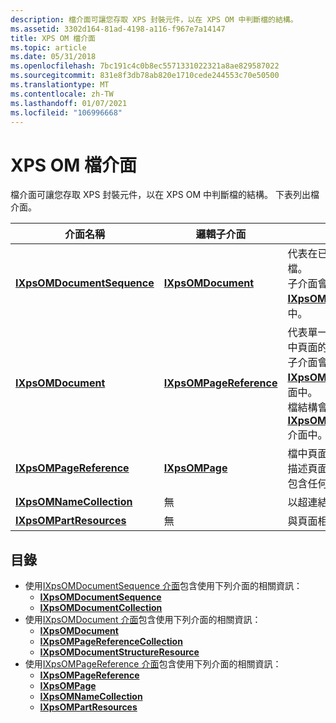 ```yaml
---
description: 檔介面可讓您存取 XPS 封裝元件，以在 XPS OM 中判斷檔的結構。
ms.assetid: 3302d164-81ad-4198-a116-f967e7a14147
title: XPS OM 檔介面
ms.topic: article
ms.date: 05/31/2018
ms.openlocfilehash: 7bc191c4c0b8ec5571331022321a8ae829587022
ms.sourcegitcommit: 831e8f3db78ab820e1710cede244553c70e50500
ms.translationtype: MT
ms.contentlocale: zh-TW
ms.lasthandoff: 01/07/2021
ms.locfileid: "106996668"
---
```

# <a name="xps-om-document-interfaces"></a>XPS OM 檔介面

檔介面可讓您存取 XPS 封裝元件，以在 XPS OM 中判斷檔的結構。 下表列出檔介面。



| 介面名稱                                                      | 邏輯子介面                                      | Description                                                                                                                                                                                                                                                                                                                                                                                                   |
|---------------------------------------------------------------------|---------------------------------------------------------------|---------------------------------------------------------------------------------------------------------------------------------------------------------------------------------------------------------------------------------------------------------------------------------------------------------------------------------------------------------------------------------------------------------------|
| [**IXpsOMDocumentSequence**](/windows/desktop/api/xpsobjectmodel/nn-xpsobjectmodel-ixpsomdocumentsequence)<br/> | [**IXpsOMDocument**](/windows/desktop/api/xpsobjectmodel/nn-xpsobjectmodel-ixpsomdocument)<br/>           | 代表在已排序清單中系結在一起的一組檔。<br/> 子介面會收集在 [**IXpsOMDocumentCollection**](/windows/desktop/api/xpsobjectmodel/nn-xpsobjectmodel-ixpsomdocumentcollection) 介面中。<br/>                                                                                                                                                                                                  |
| [**IXpsOMDocument**](/windows/desktop/api/xpsobjectmodel/nn-xpsobjectmodel-ixpsomdocument)<br/>                 | [**IXpsOMPageReference**](/windows/desktop/api/xpsobjectmodel/nn-xpsobjectmodel-ixpsompagereference)<br/> | 代表單一 FixedDocument 元件，並將檔中頁面的頁面參考集合系結在一起。<br/> 子介面會收集在 [**IXpsOMPageReferenceCollection**](/windows/desktop/api/xpsobjectmodel/nn-xpsobjectmodel-ixpsompagereferencecollection) 介面中。<br/> 檔結構會公開在 [**IXpsOMDocumentStructureResource**](/windows/desktop/api/xpsobjectmodel/nn-xpsobjectmodel-ixpsomdocumentstructureresource) 介面中。<br/> |
| [**IXpsOMPageReference**](/windows/desktop/api/xpsobjectmodel/nn-xpsobjectmodel-ixpsompagereference)<br/>       | [**IXpsOMPage**](/windows/desktop/api/xpsobjectmodel/nn-xpsobjectmodel-ixpsompage)<br/>                   | 檔中頁面的輕量虛擬化版本。 頁面參考描述頁面的核心特性 (例如其維度) 但不包含任何頁面的內容。<br/>                                                                                                                                                                                             |
| [**IXpsOMNameCollection**](/windows/desktop/api/xpsobjectmodel/nn-xpsobjectmodel-ixpsomnamecollection)<br/>     | 無<br/>                                               | 以超連結為目標的頁面物件集合。<br/>                                                                                                                                                                                                                                                                                                                                     |
| [**IXpsOMPartResources**](/windows/desktop/api/xpsobjectmodel/nn-xpsobjectmodel-ixpsompartresources)<br/>       | 無<br/>                                               | 與頁面相關聯之部分資源的集合。<br/>                                                                                                                                                                                                                                                                                                                                |



 

## <a name="contents"></a>目錄

-   使用[IXpsOMDocumentSequence 介面](working-with-xpsomdocumentsequence-interfaces.md)包含使用下列介面的相關資訊：
    -   [**IXpsOMDocumentSequence**](/windows/desktop/api/xpsobjectmodel/nn-xpsobjectmodel-ixpsomdocumentsequence)
    -   [**IXpsOMDocumentCollection**](/windows/desktop/api/xpsobjectmodel/nn-xpsobjectmodel-ixpsomdocumentcollection)
-   使用[IXpsOMDocument 介面](working-with-xpsomdocument-interfaces.md)包含使用下列介面的相關資訊：
    -   [**IXpsOMDocument**](/windows/desktop/api/xpsobjectmodel/nn-xpsobjectmodel-ixpsomdocument)
    -   [**IXpsOMPageReferenceCollection**](/windows/desktop/api/xpsobjectmodel/nn-xpsobjectmodel-ixpsompagereferencecollection)
    -   [**IXpsOMDocumentStructureResource**](/windows/desktop/api/xpsobjectmodel/nn-xpsobjectmodel-ixpsomdocumentstructureresource)
-   使用[IXpsOMPageReference 介面](working-with-xpsompagereference-interfaces.md)包含使用下列介面的相關資訊：
    -   [**IXpsOMPageReference**](/windows/desktop/api/xpsobjectmodel/nn-xpsobjectmodel-ixpsompagereference)
    -   [**IXpsOMPage**](/windows/desktop/api/xpsobjectmodel/nn-xpsobjectmodel-ixpsompage)
    -   [**IXpsOMNameCollection**](/windows/desktop/api/xpsobjectmodel/nn-xpsobjectmodel-ixpsomnamecollection)
    -   [**IXpsOMPartResources**](/windows/desktop/api/xpsobjectmodel/nn-xpsobjectmodel-ixpsompartresources)

 

 




